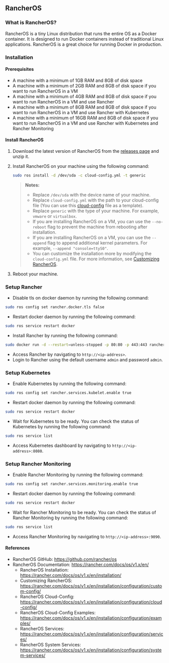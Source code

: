 ## RancherOS

### What is RancherOS?

RancherOS is a tiny Linux distribution that runs the entire OS as a Docker container. It is designed to run Docker containers instead of traditional Linux applications. RancherOS is a great choice for running Docker in production.

### Installation

#### Prerequisites

- A machine with a minimum of 1GB RAM and 8GB of disk space
- A machine with a minimum of 2GB RAM and 8GB of disk space if you want to run RancherOS in a VM
- A machine with a minimum of 4GB RAM and 8GB of disk space if you want to run RancherOS in a VM and use Rancher
- A machine with a minimum of 8GB RAM and 8GB of disk space if you want to run RancherOS in a VM and use Rancher with Kubernetes
- A machine with a minimum of 16GB RAM and 8GB of disk space if you want to run RancherOS in a VM and use Rancher with Kubernetes and Rancher Monitoring

#### Install RancherOS

1. Download the latest version of RancherOS from the [releases page](https://github.com/rancher/os/releases) and unzip it.

2. Install RancherOS on your machine using the following command:

    ```bash
    sudo ros install -d /dev/sda -c cloud-config.yml -t generic
    ```
    >**Notes:** 
    >- Replace `/dev/sda` with the device name of your machine.
    >- Replace `cloud-config.yml` with the path to your cloud-config file (You can use this [cloud-config](cloud-config.yml) file as a template).
    >- Replace `generic` with the type of your machine. For example, `vmware` or `virtualbox`.
    >- If you are installing RancherOS on a VM, you can use the `--no-reboot` flag to prevent the machine from rebooting after installation.
    >- If you are installing RancherOS on a VM, you can use the `--append` flag to append additional kernel parameters. For example, `--append "console=ttyS0"`.
    >- You can customize the installation more by modifying the `cloud-config.yml` file. For more information, see [Customizing RancherOS](https://rancher.com/docs/os/v1.x/en/installation/configuration/custom-config/).
    
3. Reboot your machine.

### Setup Rancher

- Disable tls on docker daemon by running the following command:
```bash	
sudo ros config set rancher.docker.tls false
```
- Restart docker daemon by running the following command:
```bash
sudo ros service restart docker
```
- Install Rancher by running the following command:
```bash
sudo docker run -d --restart=unless-stopped -p 80:80 -p 443:443 rancher/rancher
```
- Access Rancher by navigating to `http://<ip-address>`.
- Login to Rancher using the default username `admin` and password `admin`.

### Setup Kubernetes

- Enable Kubernetes by running the following command:
```bash
sudo ros config set rancher.services.kubelet.enable true
```
- Restart docker daemon by running the following command:
```bash
sudo ros service restart docker
```
- Wait for Kubernetes to be ready. You can check the status of Kubernetes by running the following command:
```bash
sudo ros service list
```
- Access Kubernetes dashboard by navigating to `http://<ip-address>:8080`.

### Setup Rancher Monitoring

- Enable Rancher Monitoring by running the following command:
```bash
sudo ros config set rancher.services.monitoring.enable true
```
- Restart docker daemon by running the following command:
```bash
sudo ros service restart docker
```
- Wait for Rancher Monitoring to be ready. You can check the status of Rancher Monitoring by running the following command:
```bash
sudo ros service list
```
- Access Rancher Monitoring by navigating to `http://<ip-address>:9090`.

#### References

- RancherOS GitHub: https://github.com/rancher/os
- RancherOS Documentation: https://rancher.com/docs/os/v1.x/en/
    - RancherOS Installation: https://rancher.com/docs/os/v1.x/en/installation/
    - Customizing RancherOS: https://rancher.com/docs/os/v1.x/en/installation/configuration/custom-config/
    - RancherOS Cloud-Config: https://rancher.com/docs/os/v1.x/en/installation/configuration/cloud-config/
    - RancherOS Cloud-Config Examples: https://rancher.com/docs/os/v1.x/en/installation/configuration/examples/
    - RancherOS Services: https://rancher.com/docs/os/v1.x/en/installation/configuration/services/
    - RancherOS System Services: https://rancher.com/docs/os/v1.x/en/installation/configuration/system-services/

